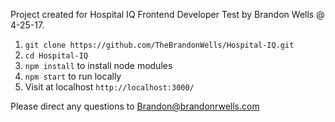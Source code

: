 Project created for Hospital IQ Frontend Developer Test by Brandon Wells @ 4-25-17.

1) `git clone https://github.com/TheBrandonWells/Hospital-IQ.git`
2) `cd Hospital-IQ`
3) `npm install` to install node modules
4) `npm start` to run locally
5) Visit at localhost `http://localhost:3000/`

Please direct any questions to Brandon@brandonrwells.com
